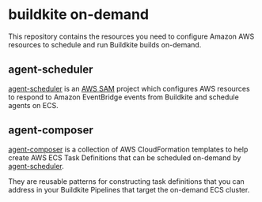 # buildkite on-demand

This repository contains the resources you need to configure Amazon AWS resources
to schedule and run Buildkite builds on-demand.

## agent-scheduler

[agent-scheduler](agent-scheduler) is an [AWS SAM](https://aws.amazon.com/serverless/sam/)
project which configures AWS resources to respond to Amazon EventBridge events
from Buildkite and schedule agents on ECS.

## agent-composer

[agent-composer](agent-composer) is a collection of AWS CloudFormation templates
to help create AWS ECS Task Definitions that can be scheduled on-demand by
[agent-scheduler](#agent-scheduler).

They are reusable patterns for constructing task definitions that you can
address in your Buildkite Pipelines that target the on-demand ECS cluster.